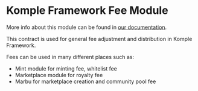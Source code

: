 # Komple Framework Fee Module

More info about this module can be found in [our documentation](https://docs.komple.io/).

This contract is used for general fee adjustment and distribution in Komple Framework.

Fees can be used in many different places such as:

- Mint module for minting fee, whitelist fee
- Marketplace module for royalty fee
- Marbu for marketplace creation and community pool fee
